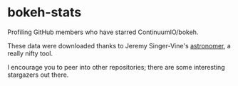 bokeh-stats
===========

Profiling GitHub members who have starred ContinuumIO/bokeh.

These data were downloaded thanks to Jeremy Singer-Vine's [astronomer](https://github.com/jsvine/astronomer), a really nifty tool.

I encourage you to peer into other repositories; there are some interesting stargazers out there.